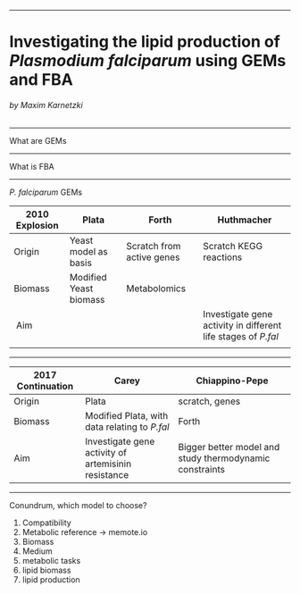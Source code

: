 ------------------
# Investigating the lipid production of *Plasmodium falciparum* using GEMs and FBA
###### by Maxim Karnetzki
-----------------------------------------
What are GEMs

---------------------------------------
What is FBA

------------------------
*P. falciparum* GEMs

| 2010 Explosion | Plata | Forth | Huthmacher |
|---|---|---|---|
|Origin| Yeast model as basis |  Scratch from active genes | Scratch KEGG reactions  |
|Biomass| Modified Yeast biomass  | Metabolomics  |   |
| Aim| | | Investigate gene activity in different life stages of *P.fal*|
| | | | |

-----------------------------------

|2017 Continuation|Carey |Chiappino-Pepe|
|---|---|---|
| Origin | Plata | scratch, genes |
|Biomass|Modified Plata, with data relating to *P.fal*| Forth  |
|Aim|Investigate gene activity of artemisinin resistance|Bigger better model and study thermodynamic constraints|

-----------------------------

Conundrum, which model to choose?
1. Compatibility
2. Metabolic reference -> memote.io
3. Biomass
4. Medium
5. metabolic tasks
7. lipid biomass
8. lipid production